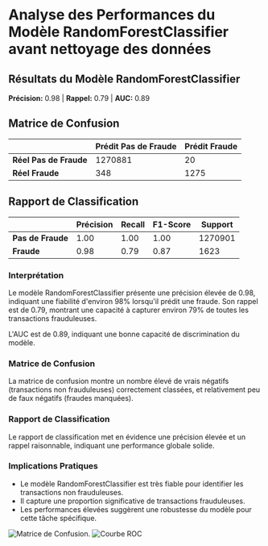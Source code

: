 # Analyse des Performances du Modèle RandomForestClassifier avant nettoyage des données

## Résultats du Modèle RandomForestClassifier

**Précision:** 0.98 | **Rappel:** 0.79 | **AUC:** 0.89

## Matrice de Confusion

|               | Prédit Pas de Fraude | Prédit Fraude |
| ------------- | -------------------- | ------------- |
| **Réel Pas de Fraude** | 1270881 | 20 |
| **Réel Fraude** | 348 | 1275 |

## Rapport de Classification

|                | Précision | Recall | F1-Score | Support |
| -------------- | --------- | ------ | -------- | ------- |
| **Pas de Fraude**   | 1.00      | 1.00   | 1.00     | 1270901 |
| **Fraude**         | 0.98      | 0.79   | 0.87     | 1623    |

### Interprétation

Le modèle RandomForestClassifier présente une précision élevée de 0.98, indiquant une fiabilité d'environ 98% lorsqu'il prédit une fraude. Son rappel est de 0.79, montrant une capacité à capturer environ 79% de toutes les transactions frauduleuses.

L'AUC est de 0.89, indiquant une bonne capacité de discrimination du modèle.

### Matrice de Confusion

La matrice de confusion montre un nombre élevé de vrais négatifs (transactions non frauduleuses) correctement classées, et relativement peu de faux négatifs (fraudes manquées).

### Rapport de Classification

Le rapport de classification met en évidence une précision élevée et un rappel raisonnable, indiquant une performance globale solide.

### Implications Pratiques

- Le modèle RandomForestClassifier est très fiable pour identifier les transactions non frauduleuses.
- Il capture une proportion significative de transactions frauduleuses.
- Les performances élevées suggèrent une robustesse du modèle pour cette tâche spécifique.

![Matrice de Confusion.](https://github.com/SebastienCherki/G2_P5-ML/blob/main/Mod%C3%A8le/RandomForestClassifier/Matrice%20de%20Confusion.png)
![Courbe ROC](https://github.com/SebastienCherki/G2_P5-ML/blob/main/Mod%C3%A8le/RandomForestClassifier/ROC.png)
